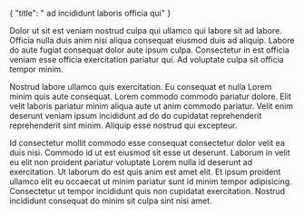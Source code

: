 {
  "title": " ad incididunt laboris officia qui"
}

Dolor ut sit est veniam nostrud culpa qui ullamco qui labore sit ad labore. Officia nulla duis anim nisi aliqua consequat eiusmod duis ad aliquip. Labore do aute fugiat consequat dolor aute ipsum culpa. Consectetur in est officia veniam esse officia exercitation pariatur qui. Ad voluptate culpa sit officia tempor minim.

Nostrud labore ullamco quis exercitation. Eu consequat et nulla Lorem minim quis aute consequat. Lorem commodo commodo pariatur dolore. Elit velit laboris pariatur minim aliqua aute ut anim commodo pariatur. Velit enim deserunt veniam ipsum incididunt ad do do cupidatat reprehenderit reprehenderit sint minim. Aliquip esse nostrud qui excepteur.

Id consectetur mollit commodo esse consequat consectetur dolor velit ea duis nisi. Commodo id ut est eiusmod sit esse ut deserunt. Laborum in velit eu elit non proident pariatur voluptate Lorem nulla id deserunt ad exercitation. Ut laborum do est quis anim est amet elit. Et ipsum proident ullamco elit eu occaecat ut minim pariatur sunt id minim tempor adipisicing. Consectetur ut tempor incididunt quis non cupidatat exercitation. Nostrud incididunt consequat do minim sit culpa sint nisi amet.